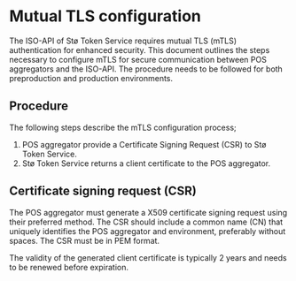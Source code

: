 # Mutual TLS configuration

The ISO-API of Stø Token Service requires mutual TLS (mTLS) authentication for enhanced security. This document outlines
the steps necessary to configure mTLS for secure communication between POS aggregators and the ISO-API. The procedure 
needs to be followed for both preproduction and production environments.

## Procedure

The following steps describe the mTLS configuration process;

1. POS aggregator provide a Certificate Signing Request (CSR) to Stø Token Service.
2. Stø Token Service returns a client certificate to the POS aggregator.

## Certificate signing request (CSR)

The POS aggregator must generate a X509 certificate signing request using their preferred method. The CSR should include
a common name (CN) that uniquely identifies the POS aggregator and environment, preferably without spaces. The CSR must
be in PEM format.

The validity of the generated client certificate is typically 2 years and needs to be renewed before expiration.

